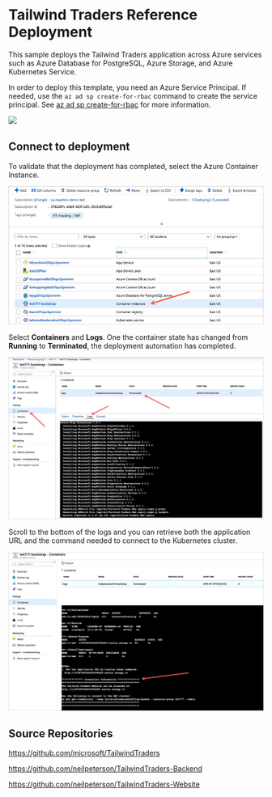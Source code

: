 # Tailwind Traders Reference Deployment

This sample deploys the Tailwind Traders application across Azure services such as Azure Database for PostgreSQL, Azure Storage, and Azure Kubernetes Service.

In order to deploy this template, you need an Azure Service Principal. If needed, use the `az ad sp create-for-rbac` command to create the service principal. See [az ad sp create-for-rbac](https://docs.microsoft.com/en-us/cli/azure/ad/sp?WT.mc_id=none-github-nepeters&view=azure-cli-latest#az-ad-sp-create-for-rbac) for more information.

<a href="https://portal.azure.com/#create/Microsoft.Template/uri/https%3A%2F%2Fraw.githubusercontent.com%2Fneilpeterson%2Ftailwind-reference-deployment%2Fmaster%2Fdeployment-artifacts%2Fazuredeploy.json" target="_blank">
    <img src="http://azuredeploy.net/deploybutton.png"/>
</a>

## Connect to deployment

To validate that the deployment has completed, select the Azure Container Instance.

![alt text](./images/aci.jpg)

Select **Containers** and **Logs**. One the container state has changed from **Running** to **Terminated**, the deployment automation has completed.

![alt text](./images/logs.jpg)

Scroll to the bottom of the logs and you can retrieve both the application URL and the command needed to connect to the Kubernetes cluster.

![alt text](./images/connection.jpg)

## Source Repositories

https://github.com/microsoft/TailwindTraders

https://github.com/neilpeterson/TailwindTraders-Backend

https://github.com/neilpeterson/TailwindTraders-Website